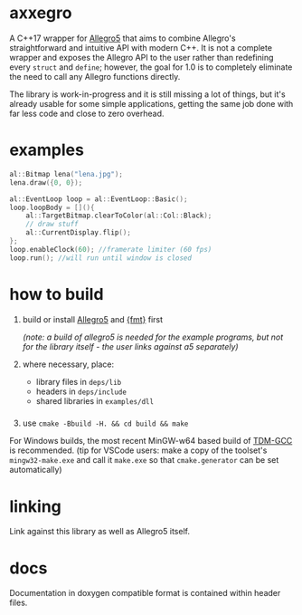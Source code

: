 # axxegro

A C++17 wrapper for [Allegro5](https://github.com/liballeg/allegro5) that aims to combine
Allegro's straightforward and intuitive API with modern C++. It is not a complete wrapper and exposes the Allegro API to the user rather
than redefining every `struct` and `define`; however, the goal for 1.0 is to completely 
eliminate the need to call any Allegro functions directly.

The library is work-in-progress and it is still missing a lot of things, but it's
already usable for some simple applications, getting the same job done with far less
code and close to zero overhead.

# examples

```c++
al::Bitmap lena("lena.jpg");
lena.draw({0, 0});
```

```c++
al::EventLoop loop = al::EventLoop::Basic();
loop.loopBody = [](){
    al::TargetBitmap.clearToColor(al::Col::Black);
    // draw stuff
    al::CurrentDisplay.flip();
};
loop.enableClock(60); //framerate limiter (60 fps)
loop.run(); //will run until window is closed
```


# how to build
1. build or install [Allegro5](https://github.com/liballeg/allegro5) and [{fmt}](https://github.com/fmtlib/fmt) first 

     *(note: a build of allegro5 is needed for the example programs, but not for the library itself - the user links against a5 separately)*

2. where necessary, place:
    - library files in `deps/lib`
    - headers in `deps/include`
    - shared libraries in `examples/dll`

###

3. use `cmake -Bbuild -H. && cd build && make`

For Windows builds, the most recent MinGW-w64 based build of [TDM-GCC](https://jmeubank.github.io/tdm-gcc/download/) is recommended. (tip for VSCode users: make a copy of the toolset's `mingw32-make.exe` and call it `make.exe` so that `cmake.generator` can be set automatically)

# linking
Link against this library as well as Allegro5 itself.




# docs
Documentation in doxygen compatible format is contained within header files.